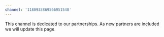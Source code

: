 ```yaml
---
channel: '1180933869566951548'
---
```

This channel is dedicated to our partnerships. As new partners are included we will update this page.